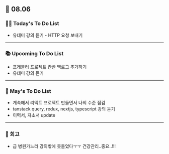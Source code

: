 ## 📆 08.06

### 💁‍♀️ Today's To Do List

- 유데미 강의 듣기 - HTTP 요청 보내기

---

### 📚 Upcoming To Do List

- 프레블러 프로젝트 칸반 백로그 추가하기
- 유데미 강의 듣기

---

### 📌 May's To Do List

- 계속해서 리액트 프로젝트 만들면서 나의 수준 점검
- tanstack query, redux, nextjs, typescript 강의 듣기
- 이력서, 자소서 update

---

### 👀 회고

- 급 병원가느라 강의밖에 못들었다ㅜㅜ 건강관리..중요..!!!
